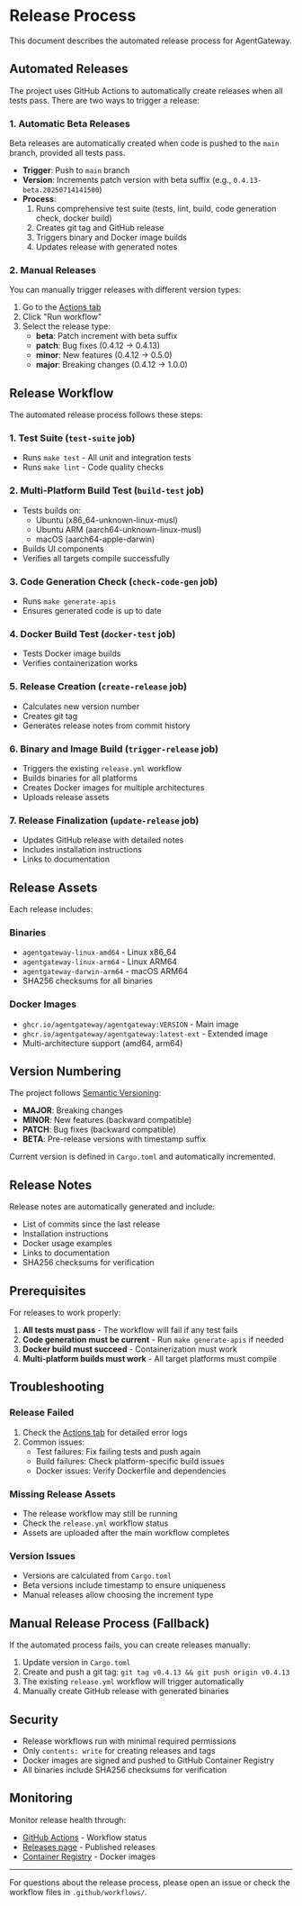 # Release Process

This document describes the automated release process for AgentGateway.

## Automated Releases

The project uses GitHub Actions to automatically create releases when all tests pass. There are two ways to trigger a release:

### 1. Automatic Beta Releases

Beta releases are automatically created when code is pushed to the `main` branch, provided all tests pass.

- **Trigger**: Push to `main` branch
- **Version**: Increments patch version with beta suffix (e.g., `0.4.13-beta.20250714141500`)
- **Process**: 
  1. Runs comprehensive test suite (tests, lint, build, code generation check, docker build)
  2. Creates git tag and GitHub release
  3. Triggers binary and Docker image builds
  4. Updates release with generated notes

### 2. Manual Releases

You can manually trigger releases with different version types:

1. Go to the [Actions tab](../../actions/workflows/automated-release.yml)
2. Click "Run workflow"
3. Select the release type:
   - **beta**: Patch increment with beta suffix
   - **patch**: Bug fixes (0.4.12 → 0.4.13)
   - **minor**: New features (0.4.12 → 0.5.0)
   - **major**: Breaking changes (0.4.12 → 1.0.0)

## Release Workflow

The automated release process follows these steps:

### 1. Test Suite (`test-suite` job)
- Runs `make test` - All unit and integration tests
- Runs `make lint` - Code quality checks

### 2. Multi-Platform Build Test (`build-test` job)
- Tests builds on:
  - Ubuntu (x86_64-unknown-linux-musl)
  - Ubuntu ARM (aarch64-unknown-linux-musl)  
  - macOS (aarch64-apple-darwin)
- Builds UI components
- Verifies all targets compile successfully

### 3. Code Generation Check (`check-code-gen` job)
- Runs `make generate-apis`
- Ensures generated code is up to date

### 4. Docker Build Test (`docker-test` job)
- Tests Docker image builds
- Verifies containerization works

### 5. Release Creation (`create-release` job)
- Calculates new version number
- Creates git tag
- Generates release notes from commit history

### 6. Binary and Image Build (`trigger-release` job)
- Triggers the existing `release.yml` workflow
- Builds binaries for all platforms
- Creates Docker images for multiple architectures
- Uploads release assets

### 7. Release Finalization (`update-release` job)
- Updates GitHub release with detailed notes
- Includes installation instructions
- Links to documentation

## Release Assets

Each release includes:

### Binaries
- `agentgateway-linux-amd64` - Linux x86_64
- `agentgateway-linux-arm64` - Linux ARM64
- `agentgateway-darwin-arm64` - macOS ARM64
- SHA256 checksums for all binaries

### Docker Images
- `ghcr.io/agentgateway/agentgateway:VERSION` - Main image
- `ghcr.io/agentgateway/agentgateway:latest-ext` - Extended image
- Multi-architecture support (amd64, arm64)

## Version Numbering

The project follows [Semantic Versioning](https://semver.org/):

- **MAJOR**: Breaking changes
- **MINOR**: New features (backward compatible)
- **PATCH**: Bug fixes (backward compatible)
- **BETA**: Pre-release versions with timestamp suffix

Current version is defined in `Cargo.toml` and automatically incremented.

## Release Notes

Release notes are automatically generated and include:

- List of commits since the last release
- Installation instructions
- Docker usage examples
- Links to documentation
- SHA256 checksums for verification

## Prerequisites

For releases to work properly:

1. **All tests must pass** - The workflow will fail if any test fails
2. **Code generation must be current** - Run `make generate-apis` if needed
3. **Docker build must succeed** - Containerization must work
4. **Multi-platform builds must work** - All target platforms must compile

## Troubleshooting

### Release Failed
1. Check the [Actions tab](../../actions) for detailed error logs
2. Common issues:
   - Test failures: Fix failing tests and push again
   - Build failures: Check platform-specific build issues
   - Docker issues: Verify Dockerfile and dependencies

### Missing Release Assets
- The release workflow may still be running
- Check the `release.yml` workflow status
- Assets are uploaded after the main workflow completes

### Version Issues
- Versions are calculated from `Cargo.toml`
- Beta versions include timestamp to ensure uniqueness
- Manual releases allow choosing the increment type

## Manual Release Process (Fallback)

If the automated process fails, you can create releases manually:

1. Update version in `Cargo.toml`
2. Create and push a git tag: `git tag v0.4.13 && git push origin v0.4.13`
3. The existing `release.yml` workflow will trigger automatically
4. Manually create GitHub release with generated binaries

## Security

- Release workflows run with minimal required permissions
- Only `contents: write` for creating releases and tags
- Docker images are signed and pushed to GitHub Container Registry
- All binaries include SHA256 checksums for verification

## Monitoring

Monitor release health through:

- [GitHub Actions](../../actions) - Workflow status
- [Releases page](../../releases) - Published releases
- [Container Registry](../../pkgs/container/agentgateway) - Docker images

---

For questions about the release process, please open an issue or check the workflow files in `.github/workflows/`.
